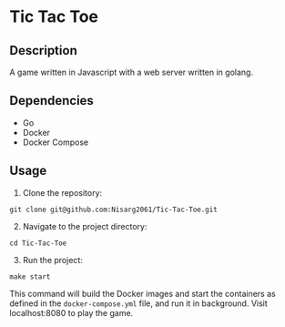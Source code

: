 # Tic Tac Toe

## Description
A game written in Javascript with a web server written in golang.

## Dependencies
- Go
- Docker
- Docker Compose

## Usage
1. Clone the repository:
```
git clone git@github.com:Nisarg2061/Tic-Tac-Toe.git
```
2. Navigate to the project directory:
```
cd Tic-Tac-Toe
```
3. Run the project:
```
make start
```
This command will build the Docker images and start the containers as defined in the `docker-compose.yml` file, and run it in background. Visit localhost:8080 to play the game.
